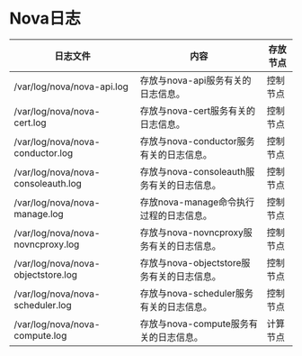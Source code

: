# Nova日志

|日志文件|内容|存放节点|
|----|--------|--------|
|/var/log/nova/nova-api.log|存放与nova-api服务有关的日志信息。|控制节点|
|/var/log/nova/nova-cert.log|存放与nova-cert服务有关的日志信息。|控制节点|
|/var/log/nova/nova-conductor.log|存放与nova-conductor服务有关的日志信息。|控制节点|
|/var/log/nova/nova-consoleauth.log|存放与nova-consoleauth服务有关的日志信息。|控制节点|
|/var/log/nova/nova-manage.log|存放nova-manage命令执行过程的日志信息。|控制节点|
|/var/log/nova/nova-novncproxy.log|存放与nova-novncproxy服务有关的日志信息。|控制节点|
|/var/log/nova/nova-objectstore.log|存放与nova-objectstore服务有关的日志信息。|控制节点|
|/var/log/nova/nova-scheduler.log|存放与nova-scheduler服务有关的日志信息。|控制节点|
|/var/log/nova/nova-compute.log|存放与nova-compute服务有关的日志信息。|计算节点|
